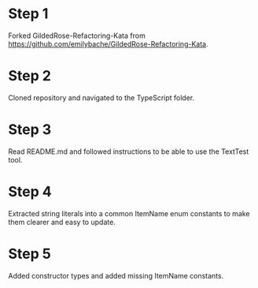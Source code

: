 # Step 1

Forked GildedRose-Refactoring-Kata from https://github.com/emilybache/GildedRose-Refactoring-Kata.

# Step 2

Cloned repository and navigated to the TypeScript folder.

# Step 3

Read README.md and followed instructions to be able to use the TextTest tool.

# Step 4

Extracted string literals into a common ItemName enum constants to make them clearer and easy to update.

# Step 5

Added constructor types and added missing ItemName constants.
